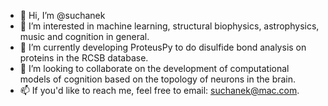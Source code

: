 - 👋 Hi, I’m @suchanek
- 👀 I’m interested in machine learning, structural biophysics, astrophysics, music and cognition in general.
- 🌱 I’m currently developing ProteusPy to do disulfide bond analysis on proteins in the RCSB database.
- 💞️ I’m looking to collaborate on the development of computational models of cognition based on the topology of neurons in the brain.
- 📫 If you'd like to reach me, feel free to email: suchanek@mac.com.

<!---
suchanek/suchanek is a ✨ special ✨ repository because its `README.md` (this file) appears on your GitHub profile.
You can click the Preview link to take a look at your changes.
--->
